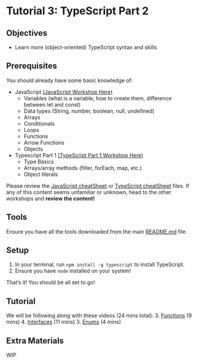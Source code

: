 # Tutorial 3: TypeScript Part 2

## Objectives
- Learn more (object-oriented) TypeScript syntax and skills

## Prerequisites
You should already have some basic knowledge of:
- JavaScript [(JavaScript Workshop Here)](../workshop-01-javascript/README.md)
   - Variables (what is a variable, how to create them, difference between let and const)
   - Data types (String, number, boolean, null, undefined)
   - Arrays
   - Conditionals
   - Loops
   - Functions
   - Arrow Functions
   - Objects
- Typescript Part 1 [(TypeScript Part 1 Workshop Here)](../workshop-02-typescript/README.md)
   - Type Basics
   - Arrays/array methods (filter, forEach, map, etc.)
   - Object literals

Please review the [JavaScript cheatSheet](./cheatSheet.js) or [TypeScript cheatSheet](./cheatSheet.js) files. If any of this content seems unfamiliar or unknown, head to the other workshops and **review the content!**

## Tools
Ensure you have all the tools downloaded from the main [README.md](../README.md) file.

## Setup

1. In your terminal, run `npm install -g typescript` to install TypeScript.
2. Ensure you have `node` installed on your system!

That’s it! You should be all set to go!

## Tutorial

We will be following along with these videos (24 mins total):
3. [Functions](https://www.youtube.com/watch?v=34xpwykL4Uc&list=PL4cUxeGkcC9gNhFQgS4edYLqP7LkZcFMN&index=6&ab_channel=NetNinja) (9 mins)
4. [Interfaces](https://www.youtube.com/watch?v=BysWJvdPVJc&list=PL4cUxeGkcC9gNhFQgS4edYLqP7LkZcFMN&index=9&ab_channel=NetNinja) (11 mins)
3. [Enums](https://www.youtube.com/watch?v=r8G7-hQG07o&t=22s) (4 mins)

## Extra Materials

WIP
